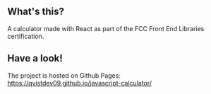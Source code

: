 ## What's this?

A calculator made with React as part of the FCC Front End Libraries certification.

## Have a look!

The project is hosted on Github Pages:
https://qvistdev09.github.io/javascript-calculator/
